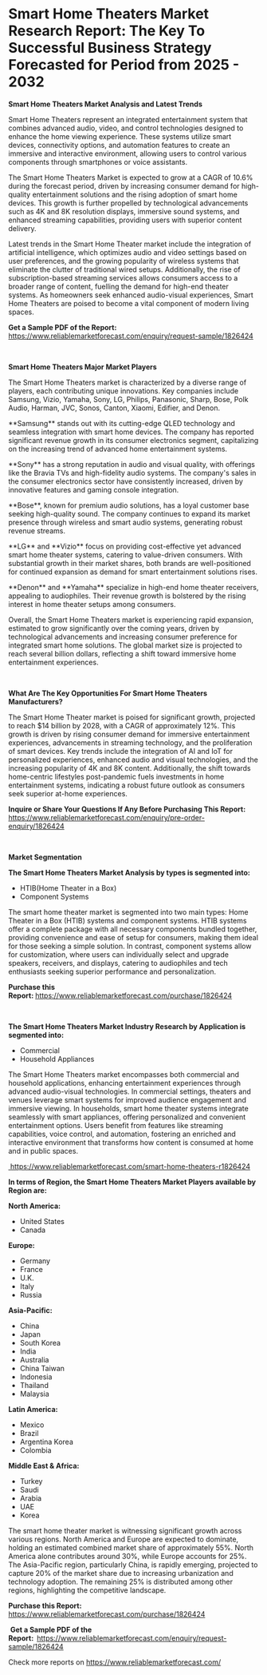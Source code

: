 <p><h1>Smart Home Theaters Market Research Report: The Key To Successful Business Strategy Forecasted for Period from 2025 - 2032</h1></p><p><strong>Smart Home Theaters Market Analysis and Latest Trends</strong></p>
<p><p>Smart Home Theaters represent an integrated entertainment system that combines advanced audio, video, and control technologies designed to enhance the home viewing experience. These systems utilize smart devices, connectivity options, and automation features to create an immersive and interactive environment, allowing users to control various components through smartphones or voice assistants.</p><p>The Smart Home Theaters Market is expected to grow at a CAGR of 10.6% during the forecast period, driven by increasing consumer demand for high-quality entertainment solutions and the rising adoption of smart home devices. This growth is further propelled by technological advancements such as 4K and 8K resolution displays, immersive sound systems, and enhanced streaming capabilities, providing users with superior content delivery.</p><p>Latest trends in the Smart Home Theater market include the integration of artificial intelligence, which optimizes audio and video settings based on user preferences, and the growing popularity of wireless systems that eliminate the clutter of traditional wired setups. Additionally, the rise of subscription-based streaming services allows consumers access to a broader range of content, fuelling the demand for high-end theater systems. As homeowners seek enhanced audio-visual experiences, Smart Home Theaters are poised to become a vital component of modern living spaces.</p></p>
<p><strong>Get a Sample PDF of the Report:&nbsp;</strong> <a href="https://www.reliablemarketforecast.com/enquiry/request-sample/1826424?utm_campaign=3122&utm_medium=2&utm_source=Github&utm_content=ia&utm_term=04042025&utm_id=smart-home-theaters">https://www.reliablemarketforecast.com/enquiry/request-sample/1826424</a></p>
<p>&nbsp;</p>
<p><strong>Smart Home Theaters Major Market Players</strong></p>
<p><p>The Smart Home Theaters market is characterized by a diverse range of players, each contributing unique innovations. Key companies include Samsung, Vizio, Yamaha, Sony, LG, Philips, Panasonic, Sharp, Bose, Polk Audio, Harman, JVC, Sonos, Canton, Xiaomi, Edifier, and Denon.</p><p>**Samsung** stands out with its cutting-edge QLED technology and seamless integration with smart home devices. The company has reported significant revenue growth in its consumer electronics segment, capitalizing on the increasing trend of advanced home entertainment systems.</p><p>**Sony** has a strong reputation in audio and visual quality, with offerings like the Bravia TVs and high-fidelity audio systems. The company's sales in the consumer electronics sector have consistently increased, driven by innovative features and gaming console integration.</p><p>**Bose**, known for premium audio solutions, has a loyal customer base seeking high-quality sound. The company continues to expand its market presence through wireless and smart audio systems, generating robust revenue streams. </p><p>**LG** and **Vizio** focus on providing cost-effective yet advanced smart home theater systems, catering to value-driven consumers. With substantial growth in their market shares, both brands are well-positioned for continued expansion as demand for smart entertainment solutions rises.</p><p>**Denon** and **Yamaha** specialize in high-end home theater receivers, appealing to audiophiles. Their revenue growth is bolstered by the rising interest in home theater setups among consumers.</p><p>Overall, the Smart Home Theaters market is experiencing rapid expansion, estimated to grow significantly over the coming years, driven by technological advancements and increasing consumer preference for integrated smart home solutions. The global market size is projected to reach several billion dollars, reflecting a shift toward immersive home entertainment experiences.</p></p>
<p>&nbsp;</p>
<p><strong>What Are The Key Opportunities For Smart Home Theaters Manufacturers?</strong></p>
<p><p>The Smart Home Theater market is poised for significant growth, projected to reach $14 billion by 2028, with a CAGR of approximately 12%. This growth is driven by rising consumer demand for immersive entertainment experiences, advancements in streaming technology, and the proliferation of smart devices. Key trends include the integration of AI and IoT for personalized experiences, enhanced audio and visual technologies, and the increasing popularity of 4K and 8K content. Additionally, the shift towards home-centric lifestyles post-pandemic fuels investments in home entertainment systems, indicating a robust future outlook as consumers seek superior at-home experiences.</p></p>
<p><strong>Inquire or Share Your Questions If Any Before Purchasing This Report:</strong> <a href="https://www.reliablemarketforecast.com/enquiry/pre-order-enquiry/1826424?utm_campaign=3122&utm_medium=2&utm_source=Github&utm_content=ia&utm_term=04042025&utm_id=smart-home-theaters">https://www.reliablemarketforecast.com/enquiry/pre-order-enquiry/1826424</a></p>
<p>&nbsp;</p>
<p><strong>Market Segmentation</strong></p>
<p><strong>The Smart Home Theaters Market Analysis by types is segmented into:</strong></p>
<p><ul><li>HTIB(Home Theater in a Box)</li><li>Component Systems</li></ul></p>
<p><p>The smart home theater market is segmented into two main types: Home Theater in a Box (HTIB) systems and component systems. HTIB systems offer a complete package with all necessary components bundled together, providing convenience and ease of setup for consumers, making them ideal for those seeking a simple solution. In contrast, component systems allow for customization, where users can individually select and upgrade speakers, receivers, and displays, catering to audiophiles and tech enthusiasts seeking superior performance and personalization.</p></p>
<p><strong>Purchase this Report:&nbsp;</strong><a href="https://www.reliablemarketforecast.com/purchase/1826424?utm_campaign=3122&utm_medium=2&utm_source=Github&utm_content=ia&utm_term=04042025&utm_id=smart-home-theaters">https://www.reliablemarketforecast.com/purchase/1826424</a></p>
<p>&nbsp;</p>
<p><strong>The Smart Home Theaters Market Industry Research by Application is segmented into:</strong></p>
<p><ul><li>Commercial</li><li>Household Appliances</li></ul></p>
<p><p>The Smart Home Theaters market encompasses both commercial and household applications, enhancing entertainment experiences through advanced audio-visual technologies. In commercial settings, theaters and venues leverage smart systems for improved audience engagement and immersive viewing. In households, smart home theater systems integrate seamlessly with smart appliances, offering personalized and convenient entertainment options. Users benefit from features like streaming capabilities, voice control, and automation, fostering an enriched and interactive environment that transforms how content is consumed at home and in public spaces.</p></p>
<p><a href="https://www.reliablemarketforecast.com/smart-home-theaters-r1826424?utm_campaign=3122&utm_medium=2&utm_source=Github&utm_content=ia&utm_term=04042025&utm_id=smart-home-theaters">&nbsp;https://www.reliablemarketforecast.com/smart-home-theaters-r1826424</a></p>
<p><strong>In terms of Region, the Smart Home Theaters Market Players available by Region are:</strong></p>
<p>
    <p> <strong> North America: </strong>
        <ul>
            <li>United States</li>
            <li>Canada</li>
        </ul>
        </p> 
    <p> <strong> Europe: </strong>
        <ul>
            <li>Germany</li>
            <li>France</li>
            <li>U.K.</li>
            <li>Italy</li>
            <li>Russia</li>
        </ul>
        </p> 
    <p> <strong> Asia-Pacific: </strong>
        <ul>
            <li>China</li>
            <li>Japan</li>
            <li>South Korea</li>
            <li>India</li>
            <li>Australia</li>
            <li>China Taiwan</li>
            <li>Indonesia</li>
            <li>Thailand</li>
            <li>Malaysia</li>
        </ul>
        </p> 
    <p> <strong> Latin America: </strong>
        <ul>
            <li>Mexico</li>
            <li>Brazil</li>
            <li>Argentina Korea</li>
            <li>Colombia</li>
        </ul>
        </p> 
    <p> <strong> Middle East & Africa: </strong>
        <ul>
            <li>Turkey</li>
            <li>Saudi</li>
            <li>Arabia</li>
            <li>UAE</li>
            <li>Korea</li>
        </ul>
    </p>
    </p>
<p><p>The smart home theater market is witnessing significant growth across various regions. North America and Europe are expected to dominate, holding an estimated combined market share of approximately 55%. North America alone contributes around 30%, while Europe accounts for 25%. The Asia-Pacific region, particularly China, is rapidly emerging, projected to capture 20% of the market share due to increasing urbanization and technology adoption. The remaining 25% is distributed among other regions, highlighting the competitive landscape.</p></p>
<p><strong>Purchase this Report: </strong><a href="https://www.reliablemarketforecast.com/purchase/1826424?utm_campaign=3122&utm_medium=2&utm_source=Github&utm_content=ia&utm_term=04042025&utm_id=smart-home-theaters">https://www.reliablemarketforecast.com/purchase/1826424</a></p>
<p>&nbsp;<strong>Get a Sample PDF of the Report:&nbsp;&nbsp;</strong><a href="https://www.reliablemarketforecast.com/enquiry/request-sample/1826424?utm_campaign=3122&utm_medium=2&utm_source=Github&utm_content=ia&utm_term=04042025&utm_id=smart-home-theaters">https://www.reliablemarketforecast.com/enquiry/request-sample/1826424</a></p>
<p><strong></strong></p>
<p>Check more reports on <a href="https://www.reliablemarketforecast.com/?utm_campaign=3122&utm_medium=2&utm_source=Github&utm_content=ia&utm_term=04042025&utm_id=smart-home-theaters">https://www.reliablemarketforecast.com/</a></p>